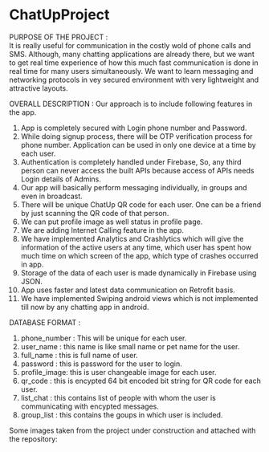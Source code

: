 # ChatUpProject

PURPOSE OF THE PROJECT :  
It is really useful  for communication in the costly wold of phone calls and SMS.  Although, many chatting applications are 
already there, but we want to get real time experience of how this much fast communication is done in real time for many users 
simultaneously. We want to learn messaging and networking protocols in vey secured environment with very lightweight and 
attractive layouts. 
 
OVERALL DESCRIPTION :
Our approach is to include following features in the app. 
1) App is completely secured with Login phone number and Password. 
2) While doing signup process, there will be OTP verification process for phone number. Application can be used in only one 
   device at a time by each user. 
3) Authentication is completely handled under Firebase, So, any third person can never access the built APIs because access of 
   APIs needs Login details of Admins. 
4)  Our app will basically perform messaging individually, in groups and even in broadcast. 
5) There will be unique ChatUp QR code for each user. One can be a friend by just scanning the QR code of that person. 
6) We can put profile image as well status in profile page. 
7) We are adding Internet Calling feature in the app.  
8) We have implemented Analytics and Crashlytics which will give the information of the active users at any time, which user 
   has spent how much time on which screen of the app, which type of crashes occurred in app. 
9) Storage of the data of each user is made dynamically in Firebase using JSON. 
10) App uses faster and latest data communication on Retrofit basis. 
11) We have implemented Swiping android views which is not implemented till now by any chatting app in android.  
 
DATABASE FORMAT : 
1) phone_number : This will be unique for each user. 
2) user_name : this name is like small name or pet name for the user. 
3) full_name : this is full name of user. 
4) password : this is password for the user to login. 
5) profile_image: this is user changeable image for each user. 
6) qr_code : this is encypted 64 bit encoded bit string for QR code for each user. 
7) list_chat : this contains list of people with whom the user is communicating with encypted messages. 
8) group_list : this contains the goups in which user is included. 
 
Some images taken from the project under construction and attached with the repository: 
